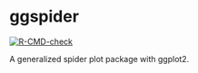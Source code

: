 # ggspider

<!-- badges: start -->
[![R-CMD-check](https://github.com/pbs-assess/ggspider/workflows/R-CMD-check/badge.svg)](https://github.com/pbs-assess/ggspider/actions)
<!-- badges: end -->

A generalized spider plot package with ggplot2.
